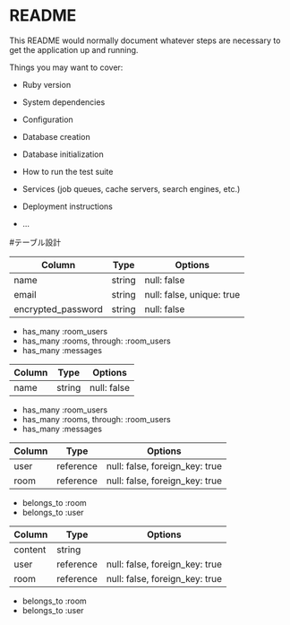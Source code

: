 # README

This README would normally document whatever steps are necessary to get the
application up and running.

Things you may want to cover:

* Ruby version

* System dependencies

* Configuration

* Database creation

* Database initialization

* How to run the test suite

* Services (job queues, cache servers, search engines, etc.)

* Deployment instructions

* ...

#テーブル設計

| Column             | Type   | Options     |
| ------------------ | ------ | ----------- |
| name               | string | null: false |
| email              | string | null: false, unique: true |
| encrypted_password | string | null: false |

- has_many :room_users
- has_many :rooms, through: :room_users
- has_many :messages


| Column | Type   | Options     |
| ------ | ------ | ----------- |
| name   | string | null: false |

- has_many :room_users
- has_many :rooms, through: :room_users
- has_many :messages

| Column | Type      | Options                        |
| ------ | --------- | ------------------------------ |
| user   | reference | null: false, foreign_key: true |
| room   | reference | null: false, foreign_key: true |

- belongs_to :room
- belongs_to :user

| Column  | Type      | Options                        |
| ------  | --------- | ------------------------------ |
| content | string    |                                |
| user    | reference | null: false, foreign_key: true |
| room    | reference | null: false, foreign_key: true |

- belongs_to :room
- belongs_to :user